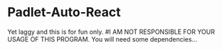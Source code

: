 # Padlet-Auto-React
Yet laggy and this is for fun only.
#I AM NOT RESPONSIBLE FOR YOUR USAGE OF THIS PROGRAM.
You will need some dependencies...
